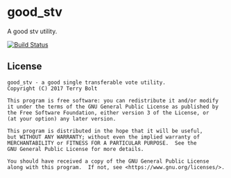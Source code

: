 # good_stv

A good stv utility.

[![Build Status](https://travis-ci.org/redbrick/good_stv.svg?branch=master)](https://travis-ci.org/redbrick/good_stv)

## License

```text
good_stv - a good single transferable vote utility.
Copyright (C) 2017 Terry Bolt

This program is free software: you can redistribute it and/or modify
it under the terms of the GNU General Public License as published by
the Free Software Foundation, either version 3 of the License, or
(at your option) any later version.

This program is distributed in the hope that it will be useful,
but WITHOUT ANY WARRANTY; without even the implied warranty of
MERCHANTABILITY or FITNESS FOR A PARTICULAR PURPOSE.  See the
GNU General Public License for more details.

You should have received a copy of the GNU General Public License
along with this program.  If not, see <https://www.gnu.org/licenses/>.
```
